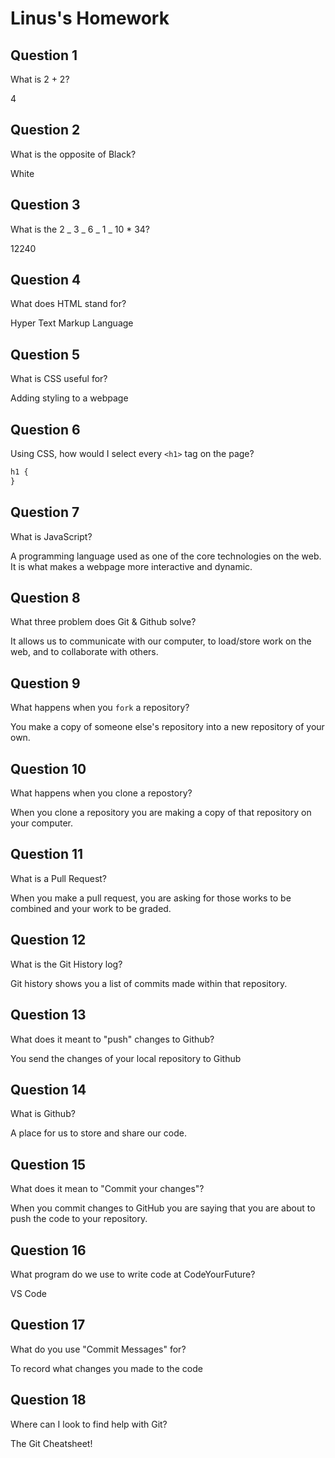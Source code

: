 # Linus's Homework

## Question 1

What is 2 + 2?

4

## Question 2

What is the opposite of Black?

White

## Question 3

What is the 2 _ 3 _ 6 _ 1 _ 10 \* 34?

12240

## Question 4

What does HTML stand for?

Hyper Text Markup Language

## Question 5

What is CSS useful for?

Adding styling to a webpage

## Question 6

Using CSS, how would I select every `<h1>` tag on the page?

```css
h1 {
}
```

## Question 7

What is JavaScript?

A programming language used as one of the core technologies on the web. It is what makes a webpage more interactive and dynamic.

## Question 8

What three problem does Git & Github solve?

It allows us to communicate with our computer, to load/store work on the web, and to collaborate with others.

## Question 9

What happens when you `fork` a repository?

You make a copy of someone else's repository into a new repository of your own.

## Question 10

What happens when you clone a repostory?

When you clone a repository you are making a copy of that repository on your computer.

## Question 11

What is a Pull Request?

When you make a pull request, you are asking for those works to be combined and your work to be graded.

## Question 12

What is the Git History log?

Git history shows you a list of commits made within that repository.

## Question 13

What does it meant to "push" changes to Github?

You send the changes of your local repository to Github

## Question 14

What is Github?

A place for us to store and share our code.

## Question 15

What does it mean to "Commit your changes"?

When you commit changes to GitHub you are saying that you are about to push the code to your repository.

## Question 16

What program do we use to write code at CodeYourFuture?

VS Code

## Question 17

What do you use "Commit Messages" for?

To record what changes you made to the code

## Question 18

Where can I look to find help with Git?

The Git Cheatsheet!
